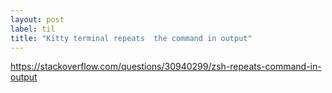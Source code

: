 ```yaml
---
layout: post
label: til
title: "Kitty terminal repeats  the command in output"
---
```


https://stackoverflow.com/questions/30940299/zsh-repeats-command-in-output

